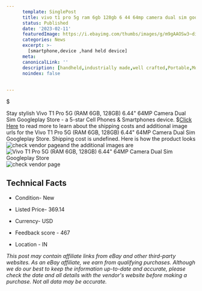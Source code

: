 ```yaml
---
      template: SinglePost
      title: vivo t1 pro 5g ram 6gb 128gb 6 44 64mp camera dual sim googleplay store
      status: Published
      date: '2023-02-11'
      featuredImage: https://i.ebayimg.com/thumbs/images/g/m9gAAOSw3~dig4dP/s-l225.jpg
      categories: News
      excerpt: >-
        [smartphone,device ,hand held device]
      meta:
      canonicalLink: ''
      description: [handheld,industrially made,well crafted,Portable,Mobile,Compact,Convenient,Lightweight,Maneuverable,Man-portable,Miniature,Carriable,Hand-held,Light,Holdable,Transportable,Mobile device,Pocket-sized,On-the-go,Wireless,Cordless,Compact size,Convenient size, smartphone,device ,hand held device]
      noindex: false
      
        
---
```

$

Stay stylish Vivo T1 Pro 5G (RAM 6GB, 128GB) 6.44" 64MP Camera Dual Sim Googleplay Store - a 5-star Cell Phones & Smartphones device.
$[Click Here](https://www.ebay.com/itm/314000090575?hash=item491bdd25cf%3Ag%3Am9gAAOSw3%7Edig4dP&mkevt=1&mkcid=1&mkrid=711-53200-19255-0&campid=%253CePNCampaignId%253E&customid=%253CreferenceId%253E&toolid=10049) to read more to learn about the shipping costs and additional image urls for the Vivo T1 Pro 5G (RAM 6GB, 128GB) 6.44" 64MP Camera Dual Sim Googleplay Store. Shipping cost is undefined. Here is how the product looks ![check vendor page](https://i.ebayimg.com/thumbs/images/g/m9gAAOSw3~dig4dP/s-l225.jpg)and the additional images are![Vivo T1 Pro 5G (RAM 6GB, 128GB) 6.44" 64MP Camera Dual Sim Googleplay Store](https://i.ebayimg.com/images/g/m9gAAOSw3~dig4dP/s-l960.jpg)![check vendor page](https://origin-galleryplus.ebayimg.com/ws/web/314000090575_2_0_1/225x225.jpg,https://origin-galleryplus.ebayimg.com/ws/web/314000090575_3_0_1/225x225.jpg,https://origin-galleryplus.ebayimg.com/ws/web/314000090575_4_0_1/225x225.jpg,https://origin-galleryplus.ebayimg.com/ws/web/314000090575_5_0_1/225x225.jpg,https://origin-galleryplus.ebayimg.com/ws/web/314000090575_6_0_1/225x225.jpg,https://origin-galleryplus.ebayimg.com/ws/web/314000090575_7_0_1/225x225.jpg,https://origin-galleryplus.ebayimg.com/ws/web/314000090575_8_0_1/225x225.jpg,https://origin-galleryplus.ebayimg.com/ws/web/314000090575_9_0_1/225x225.jpg)



 ## Technical Facts 



     
      

 - Condition- New 


      

 - Listed Price- 369.14 


      

 - Currency- USD 


      

 - Feedback score - 467 


      

 - Location - IN 


      
      

 *_This post may contain affiliate links from eBay and other third-party websites. As an eBay affiliate, we earn from qualifying purchases. Although we do our best to keep the information up-to-date and accurate, please check the date and all details with the vendor's website before making a purchase. Not all data may be accurate._*






